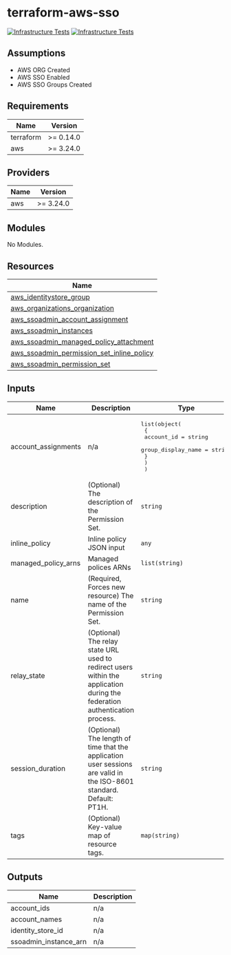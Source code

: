 # terraform-aws-sso

[![Infrastructure Tests](https://www.bridgecrew.cloud/badges/github/cloud-security-labs/terraform-aws-sso/general)](https://www.bridgecrew.cloud/link/badge?vcs=github&fullRepo=cloud-security-labs%2Fterraform-aws-sso&benchmark=INFRASTRUCTURE+SECURITY) [![Infrastructure Tests](https://www.bridgecrew.cloud/badges/github/cloud-security-labs/terraform-aws-sso/cis_aws)](https://www.bridgecrew.cloud/link/badge?vcs=github&fullRepo=cloud-security-labs%2Fterraform-aws-sso&benchmark=CIS+AWS+V1.2)

## Assumptions

- AWS ORG Created
- AWS SSO Enabled
- AWS SSO Groups Created

## Requirements

| Name      | Version   |
| --------- | --------- |
| terraform | >= 0.14.0 |
| aws       | >= 3.24.0 |

## Providers

| Name | Version   |
| ---- | --------- |
| aws  | >= 3.24.0 |

## Modules

No Modules.

## Resources

| Name                                                                                                                                                           |
| -------------------------------------------------------------------------------------------------------------------------------------------------------------- |
| [aws_identitystore_group](https://registry.terraform.io/providers/hashicorp/aws/3.24.0/docs/data-sources/identitystore_group)                                  |
| [aws_organizations_organization](https://registry.terraform.io/providers/hashicorp/aws/3.24.0/docs/data-sources/organizations_organization)                    |
| [aws_ssoadmin_account_assignment](https://registry.terraform.io/providers/hashicorp/aws/3.24.0/docs/resources/ssoadmin_account_assignment)                     |
| [aws_ssoadmin_instances](https://registry.terraform.io/providers/hashicorp/aws/3.24.0/docs/data-sources/ssoadmin_instances)                                    |
| [aws_ssoadmin_managed_policy_attachment](https://registry.terraform.io/providers/hashicorp/aws/3.24.0/docs/resources/ssoadmin_managed_policy_attachment)       |
| [aws_ssoadmin_permission_set_inline_policy](https://registry.terraform.io/providers/hashicorp/aws/3.24.0/docs/resources/ssoadmin_permission_set_inline_policy) |
| [aws_ssoadmin_permission_set](https://registry.terraform.io/providers/hashicorp/aws/3.24.0/docs/resources/ssoadmin_permission_set)                             |

## Inputs

| Name                  | Description                                                                                                                | Type                                                                                                                                | Default                                   | Required |
| --------------------- | -------------------------------------------------------------------------------------------------------------------------- | ----------------------------------------------------------------------------------------------------------------------------------- | ----------------------------------------- | :------: |
| account\_assignments  | n/a                                                                                                                        | <pre>list(object(<br>    {<br>      account_id         = string<br>      group_display_name = string<br>    }<br>    )<br>  )</pre> | n/a                                       |   yes    |
| description           | (Optional) The description of the Permission Set.                                                                          | `string`                                                                                                                            | `""`                                      |    no    |
| inline\_policy        | Inline policy JSON input                                                                                                   | `any`                                                                                                                               | n/a                                       |   yes    |
| managed\_policy\_arns | Managed polices ARNs                                                                                                       | `list(string)`                                                                                                                      | n/a                                       |   yes    |
| name                  | (Required, Forces new resource) The name of the Permission Set.                                                            | `string`                                                                                                                            | n/a                                       |   yes    |
| relay\_state          | (Optional) The relay state URL used to redirect users within the application during the federation authentication process. | `string`                                                                                                                            | `null`                                    |    no    |
| session\_duration     | (Optional) The length of time that the application user sessions are valid in the ISO-8601 standard. Default: PT1H.        | `string`                                                                                                                            | `"PT1H"`                                  |    no    |
| tags                  | (Optional) Key-value map of resource tags.                                                                                 | `map(string)`                                                                                                                       | <pre>{<br>  "Terraform": "Yes"<br>}</pre> |    no    |

## Outputs

| Name                    | Description |
| ----------------------- | ----------- |
| account\_ids            | n/a         |
| account\_names          | n/a         |
| identity\_store\_id     | n/a         |
| ssoadmin\_instance\_arn | n/a         |
